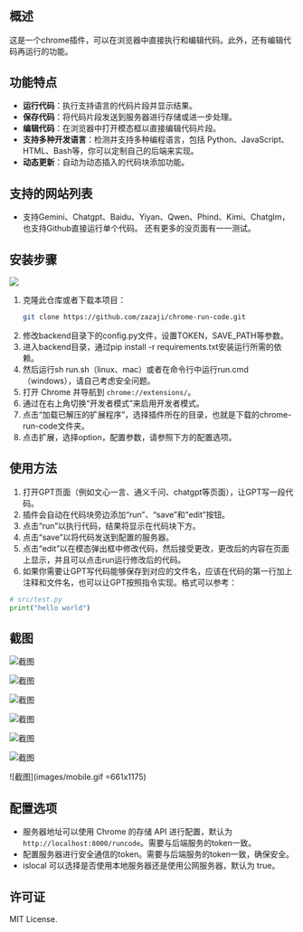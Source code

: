 #

## 概述

这是一个chrome插件，可以在浏览器中直接执行和编辑代码。此外，还有编辑代码再运行的功能。

## 功能特点

- **运行代码**：执行支持语言的代码片段并显示结果。
- **保存代码**：将代码片段发送到服务器进行存储或进一步处理。
- **编辑代码**：在浏览器中打开模态框以直接编辑代码片段。
- **支持多种开发语言**：检测并支持多种编程语言，包括 Python、JavaScript、HTML、Bash等，你可以定制自己的后端来实现。
- **动态更新**：自动为动态插入的代码块添加功能。

## 支持的网站列表

- 支持Gemini、Chatgpt、Baidu、Yiyan、Qwen、Phind、Kimi、Chatglm，也支持Github直接运行单个代码。 还有更多的没页面有一一测试。

## 安装步骤

![](images/install.gif)

1. 克隆此仓库或者下载本项目：
   ```bash
   git clone https://github.com/zazaji/chrome-run-code.git
   ```
2. 修改backend目录下的config.py文件，设置TOKEN，SAVE_PATH等参数。
3. 进入backend目录，通过pip install -r requirements.txt安装运行所需的依赖。
4. 然后运行sh run.sh（linux、mac）或者在命令行中运行run.cmd（windows），请自己考虑安全问题。
5. 打开 Chrome 并导航到 `chrome://extensions/`。
6. 通过在右上角切换“开发者模式”来启用开发者模式。
7. 点击“加载已解压的扩展程序”，选择插件所在的目录，也就是下载的chrome-run-code文件夹。
8. 点击扩展，选择option，配置参数，请参照下方的配置选项。

## 使用方法

1. 打开GPT页面（例如文心一言、通义千问、chatgpt等页面），让GPT写一段代码。
2. 插件会自动在代码块旁边添加“run”、“save”和“edit”按钮。
3. 点击“run”以执行代码，结果将显示在代码块下方。
4. 点击“save”以将代码发送到配置的服务器。
5. 点击“edit”以在模态弹出框中修改代码，然后接受更改，更改后的内容在页面上显示，并且可以点击run运行修改后的代码。
6. 如果你需要让GPT写代码能够保存到对应的文件名，应该在代码的第一行加上注释和文件名，也可以让GPT按照指令实现。格式可以参考：

```python
# src/test.py
print("hello world")
```

## 截图

![截图](images/github.png)

![截图](images/yiyan.jpg)

![截图](images/qwen.jpg)

![截图](images/kimi.png)

![截图](images/graph.jpg)

![截图](images/edit.jpg)

![截图](images/mobile.gif =661x1175)

## 配置选项

- 服务器地址可以使用 Chrome 的存储 API 进行配置，默认为 `http://localhost:8000/runcode`。需要与后端服务的token一致。
- 配置服务器进行安全通信的token。需要与后端服务的token一致，确保安全。
- islocal 可以选择是否使用本地服务器还是使用公网服务器，默认为 true。

## 许可证

MIT License.
